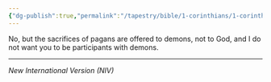 ```yaml
---
{"dg-publish":true,"permalink":"/tapestry/bible/1-corinthians/1-corinthians-10-20/","title":"1 Corinthians 10:20","tags":["bible-verse","bible-verse"],"dgHomeLink":true,"dgShowLocalGraph":true,"dgEnableSearch":true}
---
```


No, but the sacrifices of pagans are offered to demons, not to God, and I do not want you to be participants with demons.

---
*New International Version (NIV)*
